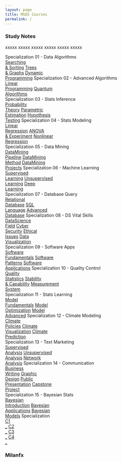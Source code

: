 ```yaml
---
layout: page
title: MSDS Courses
permalink: /
---
```


<h3>Study Notes</h3>

xxxxx xxxxx xxxxx xxxxx xxxxx xxxxx

<div>
  <span class="btn spec1"><span class="btn spec2">Specialization 01 - Data Algorithms</span>
  <br>
  <a href="/02-MSDS-Courses/DS01/" class="btn cour1">Searching<br>& Sorting</a>
  <a href="/02-MSDS-Courses/DS02/" class="btn cour2">Trees<br>& Graphs</a>
  <a href="/02-MSDS-Courses/DS03/" class="btn cour3">Dynamic<br>Programming</a>
  </span>
  <span class="btn spec1"><span class="btn spec2">Specialization 02 - Advanced Algorithms</span>
  <br>
  <a href="/02-MSDS-Courses/DS04/" class="btn cour1">Linear<br>Programming</a>
  <a href="/02-MSDS-Courses/DS05/" class="btn cour2">Quantum<br>Algorithms</a>
  </span>
</div>

<div>
  <span class="btn spec1"><span class="btn spec2">Specialization 03 - Stats Inference</span>
  <br>
  <a href="/02-MSDS-Courses/DS06/" class="btn cour1">Probability<br>Theory</a>
  <a href="/02-MSDS-Courses/DS07/" class="btn cour2">Parametric<br>Estimation</a>
  <a href="/02-MSDS-Courses/DS08/" class="btn cour3">Hypothesis<br>Testing</a>
  </span>
  <span class="btn spec1"><span class="btn spec2">Specialization 04 - Stats Modeling</span>
  <br>
  <a href="/02-MSDS-Courses/DS09/" class="btn cour1">Linear<br>Regression</a>
  <a href="/02-MSDS-Courses/DS10/" class="btn cour2">ANOVA<br>& Experiment</a>
  <a href="/02-MSDS-Courses/DS11/" class="btn cour3">Nonlinear<br>Regression</a>
  </span>
</div>

<div>
  <span class="btn spec1"><span class="btn spec2">Specialization 05 - Data Mining</span>
  <br>
  <a href="/02-MSDS-Courses/DS12/" class="btn cour1">DataMining<br>Pipeline</a>
  <a href="/02-MSDS-Courses/DS13/" class="btn cour2">DataMining<br>Method</a>
  <a href="/02-MSDS-Courses/DS14/" class="btn cour3">DataMining<br>Projects</a>
  </span>
  <span class="btn spec1"><span class="btn spec2">Specialization 06 - Machine Learning</span>
  <br>
  <a href="/02-MSDS-Courses/DS15/" class="btn cour1">Supervised<br>Learning</a>
  <a href="/02-MSDS-Courses/DS16/" class="btn cour2">Unsupervised<br>Learning</a>
  <a href="/02-MSDS-Courses/DS17/" class="btn cour3">Deep<br>Learning</a>
  </span>
</div>

<div>
  <span class="btn spec1"><span class="btn spec2">Specialization 07 - Database Query</span>
  <br>
  <a href="/02-MSDS-Courses/DS18/" class="btn cour1">Relational<br>Database</a>
  <a href="/02-MSDS-Courses/DS19/" class="btn cour2">SQL<br>Language</a>
  <a href="/02-MSDS-Courses/DS20/" class="btn cour3">Advanced<br>Database</a>
  </span>
  <span class="btn spec1"><span class="btn spec2">Specialization 08 - DS Vital Skills</span>
  <br>
  <a href="/02-MSDS-Courses/DS21/" class="btn icon1">DataScience<br>Field</a>
  <a href="/02-MSDS-Courses/DS22/" class="btn icon2">Cyber<br>Security</a>
  <a href="/02-MSDS-Courses/DS23/" class="btn icon3">Ethical<br>Issues</a>
  <a href="/02-MSDS-Courses/DS24/" class="btn icon4">Data<br>Visualization</a>
  </span>
</div>

<div>
  <span class="btn spec1"><span class="btn spec2">Specialization 09 - Software Apps</span>
  <br>
  <a href="/02-MSDS-Courses/DS25/" class="btn cour1">Software<br>Fundamentals</a>
  <a href="/02-MSDS-Courses/DS26/" class="btn cour2">Software<br>Patterns</a>
  <a href="/02-MSDS-Courses/DS27/" class="btn cour3">Software<br>Applications</a>
  </span>
  <span class="btn spec1"><span class="btn spec2">Specialization 10 - Quality Control</span>
  <br>
  <a href="/02-MSDS-Courses/DS28/" class="btn cour1">Quality<br>Statistics</a>
  <a href="/02-MSDS-Courses/DS29/" class="btn cour2">Stability<br>& Capability</a>
  <a href="/02-MSDS-Courses/DS30/" class="btn cour3">Measurement<br>System</a>
  </span>
</div>

<div>
  <span class="btn spec1"><span class="btn spec2">Specialization 11 - Stats Learning</span>
  <br>
  <a href="/02-MSDS-Courses/DS31/" class="btn cour1">Model<br>Fundamentals</a>
  <a href="/02-MSDS-Courses/DS32/" class="btn cour2">Model<br>Optimization</a>
  <a href="/02-MSDS-Courses/DS33/" class="btn cour3">Model<br>Advanced</a>
  </span>
  <span class="btn spec1"><span class="btn spec2">Specialization 12 - Climate Modeling</span>
  <br>
  <a href="/02-MSDS-Courses/DS34/" class="btn cour1">Climate<br>Policies</a>
  <a href="/02-MSDS-Courses/DS35/" class="btn cour2">Climate<br>Visualization</a>
  <a href="/02-MSDS-Courses/DS36/" class="btn cour3">Climate<br>Prediction</a>
  </span>
</div>

<div>
  <span class="btn spec1"><span class="btn spec2">Specialization 13 - Text Marketing</span>
  <br>
  <a href="/02-MSDS-Courses/DS37/" class="btn cour1">Supervised<br>Analysis</a>
  <a href="/02-MSDS-Courses/DS38/" class="btn cour2">Unsupervised<br>Analysis</a>
  <a href="/02-MSDS-Courses/DS39/" class="btn cour3">Network<br>Analysis</a>
  </span>
  <span class="btn spec1"><span class="btn spec2">Specialization 14 - Communication</span>
  <br>
  <a href="/02-MSDS-Courses/DS40/" class="btn icon1">Business<br>Writing</a>
  <a href="/02-MSDS-Courses/DS41/" class="btn icon2">Graphic<br>Design</a>
  <a href="/02-MSDS-Courses/DS42/" class="btn icon3">Public<br>Presentation</a>
  <a href="/02-MSDS-Courses/DS43/" class="btn icon4">Capstone<br>Project</a>
  </span>
</div>

<div>
  <span class="btn spec1"><span class="btn spec2">Specialization 15 - Bayesian Stats</span>
  <br>
  <a href="/02-MSDS-Courses/DS44/" class="btn cour1">Bayesian<br>Introduction</a>
  <a href="" class="btn cour2">Bayesian<br>Applications</a>
  <a href="" class="btn cour3">Bayesian<br>Models</a>
  </span>
  <span class="btn spec1"><span class="btn spec2">Specialization</span>
  <br>
  <a href="" class="btn icon1">C1<br>_</a>
  <a href="" class="btn icon2">C2<br>_</a>
  <a href="" class="btn icon3">C3<br>_</a>
  <a href="" class="btn icon4">C4<br>_</a>
  </span>
</div>

<h3>Milanfx</h3>
